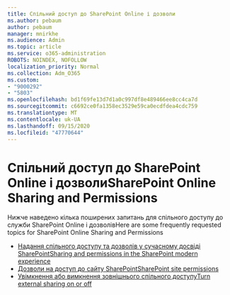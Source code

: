 ```yaml
---
title: Спільний доступ до SharePoint Online і дозволи
ms.author: pebaum
author: pebaum
manager: mnirkhe
ms.audience: Admin
ms.topic: article
ms.service: o365-administration
ROBOTS: NOINDEX, NOFOLLOW
localization_priority: Normal
ms.collection: Adm_O365
ms.custom:
- "9000292"
- "5803"
ms.openlocfilehash: bd1f69fe13d7d1a0c997df8e489466ee8cc4ca7d
ms.sourcegitcommit: c6692ce0fa1358ec3529e59ca0ecdfdea4cdc759
ms.translationtype: MT
ms.contentlocale: uk-UA
ms.lasthandoff: 09/15/2020
ms.locfileid: "47770644"
---
```

# <a name="sharepoint-online-sharing-and-permissions"></a><span data-ttu-id="e8590-102">Спільний доступ до SharePoint Online і дозволи</span><span class="sxs-lookup"><span data-stu-id="e8590-102">SharePoint Online Sharing and Permissions</span></span>

<span data-ttu-id="e8590-103">Нижче наведено кілька поширених запитань для спільного доступу до служби SharePoint Online і дозволів</span><span class="sxs-lookup"><span data-stu-id="e8590-103">Here are some frequently requested topics for SharePoint Online Sharing and Permissions</span></span>

- [<span data-ttu-id="e8590-104">Надання спільного доступу та дозволів у сучасному досвіді SharePoint</span><span class="sxs-lookup"><span data-stu-id="e8590-104">Sharing and permissions in the SharePoint modern experience</span></span>](https://docs.microsoft.com/sharepoint/modern-experience-sharing-permissions)
- [<span data-ttu-id="e8590-105">Дозволи на доступ до сайту SharePoint</span><span class="sxs-lookup"><span data-stu-id="e8590-105">SharePoint site permissions</span></span>](https://docs.microsoft.com/sharepoint/customize-sharepoint-site-permissions)
- [<span data-ttu-id="e8590-106">Увімкнення або вимкнення зовнішнього спільного доступу</span><span class="sxs-lookup"><span data-stu-id="e8590-106">Turn external sharing on or off</span></span>](https://docs.microsoft.com/sharepoint/turn-external-sharing-on-or-off)